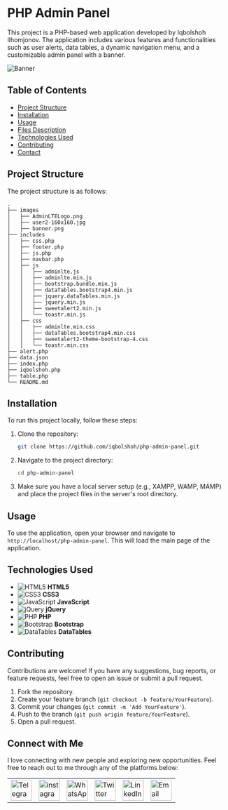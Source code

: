 # PHP Admin Panel

This project is a PHP-based web application developed by Iqbolshoh Ilhomjonov. The application includes various features and functionalities such as user alerts, data tables, a dynamic navigation menu, and a customizable admin panel with a banner.

![Banner](images/banner.png)

## Table of Contents

- [Project Structure](#project-structure)
- [Installation](#installation)
- [Usage](#usage)
- [Files Description](#files-description)
- [Technologies Used](#technologies-used)
- [Contributing](#contributing)
- [Contact](#contact)

## Project Structure

The project structure is as follows:

```
.
├── images
│   ├── AdminLTELogo.png
│   ├── user2-160x160.jpg
│   ├── banner.png
├── includes
│   ├── css.php
│   ├── footer.php
│   ├── js.php
│   ├── navbar.php
│   ├── js
│   │   ├── adminlte.js
│   │   ├── adminlte.min.js
│   │   ├── bootstrap.bundle.min.js
│   │   ├── dataTables.bootstrap4.min.js
│   │   ├── jquery.dataTables.min.js
│   │   ├── jquery.min.js
│   │   ├── sweetalert2.min.js
│   │   └── toastr.min.js
│   ├── css
│   │   ├── adminlte.min.css
│   │   ├── dataTables.bootstrap4.min.css
│   │   ├── sweetalert2-theme-bootstrap-4.css
│   │   └── toastr.min.css
├── alert.php
├── data.json
├── index.php
├── iqbolshoh.php
├── table.php
└── README.md
```

## Installation

To run this project locally, follow these steps:

1. Clone the repository:
   ```bash
   git clone https://github.com/iqbolshoh/php-admin-panel.git
   ```
2. Navigate to the project directory:
   ```bash
   cd php-admin-panel
   ```
3. Make sure you have a local server setup (e.g., XAMPP, WAMP, MAMP) and place the project files in the server's root directory.

## Usage

To use the application, open your browser and navigate to `http://localhost/php-admin-panel`. This will load the main page of the application.

## Technologies Used

- ![HTML5](https://img.icons8.com/color/48/000000/html-5.png) **HTML5**
- ![CSS3](https://img.icons8.com/color/48/000000/css3.png) **CSS3**
- ![JavaScript](https://img.icons8.com/color/48/000000/javascript.png) **JavaScript**
- ![jQuery](https://img.icons8.com/ios-filled/50/000000/jquery.png) **jQuery**
- ![PHP](https://img.icons8.com/dusk/64/000000/php-logo.png) **PHP**
- ![Bootstrap](https://img.icons8.com/color/48/000000/bootstrap.png) **Bootstrap**
- ![DataTables](https://img.icons8.com/ios/50/000000/data-configuration.png) **DataTables**

## Contributing

Contributions are welcome! If you have any suggestions, bug reports, or feature requests, feel free to open an issue or submit a pull request.

1. Fork the repository.
2. Create your feature branch (`git checkout -b feature/YourFeature`).
3. Commit your changes (`git commit -m 'Add YourFeature'`).
4. Push to the branch (`git push origin feature/YourFeature`).
5. Open a pull request.

## Connect with Me

I love connecting with new people and exploring new opportunities. Feel free to reach out to me through any of the
platforms below:

<table>
    <tr>
        <td>
            <a href="https://t.me/iqbolshoh_777">
                <img src="https://github.com/gayanvoice/github-active-users-monitor/blob/master/public/images/icons/telegram.svg"
                    height="48" width="48" alt="Telegram" />
            </a>
        </td>
        <td>
            <a href="https://instagram.com/iqbolshoh_777" target="blank"><img align="center"
                    src="https://raw.githubusercontent.com/rahuldkjain/github-profile-readme-generator/master/src/images/icons/Social/instagram.svg"
                    alt="instagram" height="48" width="48" /></a>
        </td>
        <td>
            <a href="https://wa.me/qr/22PVFQSMQQX4F1">
                <img src="https://github.com/gayanvoice/github-active-users-monitor/blob/master/public/images/icons/whatsapp.svg"
                    height="48" width="48" alt="WhatsApp" />
            </a>
        </td>
        <td>
            <a href="https://x.com/iqbolshoh_777">
                <img src="https://img.shields.io/badge/X-000000?style=for-the-badge&logo=x&logoColor=white" height="48"
                    width="48" alt="Twitter" />
            </a>
        </td>
        <td>
            <a href="https://www.linkedin.com/in/iqbolshoh/">
                <img src="https://github.com/gayanvoice/github-active-users-monitor/blob/master/public/images/icons/linkedin.svg"
                    height="48" width="48" alt="LinkedIn" />
            </a>
        </td>
        <td>
            <a href="mailto:iilhomjonov777@gmail.com">
                <img src="https://github.com/gayanvoice/github-active-users-monitor/blob/master/public/images/icons/gmail.svg"
                    height="48" width="48" alt="Email" />
            </a>
        </td>
    </tr>
</table>
